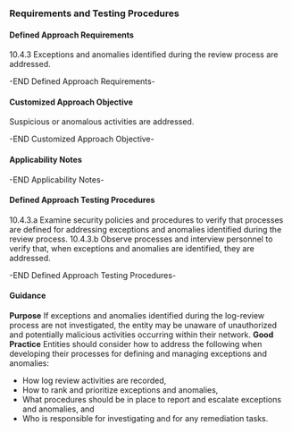 ### Requirements and Testing Procedures

#### Defined Approach Requirements
10.4.3 Exceptions and anomalies identified during the review process are addressed.

-END Defined Approach Requirements- 
#### Customized Approach Objective
Suspicious or anomalous activities are addressed.

-END Customized Approach Objective- 
#### Applicability Notes



-END Applicability Notes- 
#### Defined Approach Testing Procedures
10.4.3.a Examine security policies and procedures to verify that processes are defined for addressing exceptions and anomalies identified during the review process.
10.4.3.b Observe processes and interview personnel to verify that, when exceptions and anomalies are identified, they are addressed.

-END Defined Approach Testing Procedures- 
#### Guidance
**Purpose**
If exceptions and anomalies identified during the log-review process are not investigated, the entity may be unaware of unauthorized and potentially malicious activities occurring within their network.
**Good Practice**
Entities should consider how to address the following when developing their processes for defining and managing exceptions and anomalies:
- How log review activities are recorded,
- How to rank and prioritize exceptions and anomalies,
- What procedures should be in place to report and escalate exceptions and anomalies, and
- Who is responsible for investigating and for any remediation tasks.